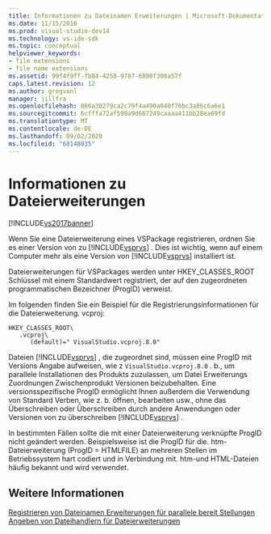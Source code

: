 ```yaml
---
title: Informationen zu Dateinamen Erweiterungen | Microsoft-Dokumentation
ms.date: 11/15/2016
ms.prod: visual-studio-dev14
ms.technology: vs-ide-sdk
ms.topic: conceptual
helpviewer_keywords:
- file extensions
- file name extensions
ms.assetid: 99f4f9ff-fb84-4258-9787-6890f308a57f
caps.latest.revision: 12
ms.author: gregvanl
manager: jillfra
ms.openlocfilehash: 866a30279ca2c79f4a490a040f76bc3a86c6a6e1
ms.sourcegitcommit: 6cfffa72af599a9d667249caaaa411bb28ea69fd
ms.translationtype: MT
ms.contentlocale: de-DE
ms.lasthandoff: 09/02/2020
ms.locfileid: "68148035"
---
```

# <a name="about-file-name-extensions"></a>Informationen zu Dateierweiterungen
[!INCLUDE[vs2017banner](../includes/vs2017banner.md)]

Wenn Sie eine Dateierweiterung eines VSPackage registrieren, ordnen Sie es einer Version von zu [!INCLUDE[vsprvs](../includes/vsprvs-md.md)] . Dies ist wichtig, wenn auf einem Computer mehr als eine Version von [!INCLUDE[vsprvs](../includes/vsprvs-md.md)] installiert ist.  
  
 Dateierweiterungen für VSPackages werden unter HKEY_CLASSES_ROOT Schlüssel mit einem Standardwert registriert, der auf den zugeordneten programmatischen Bezeichner (ProgID) verweist.  
  
 Im folgenden finden Sie ein Beispiel für die Registrierungsinformationen für die Dateierweiterung. vcproj:  
  
```  
HKEY_CLASSES_ROOT\  
   .vcproj\  
      (default)=" VisualStudio.vcproj.8.0"   
```  
  
 Dateien [!INCLUDE[vsprvs](../includes/vsprvs-md.md)] , die zugeordnet sind, müssen eine ProgID mit Versions Angabe aufweisen, wie z `VisualStudio.vcproj.8.0` . b., um parallele Installationen des Produkts zuzulassen, um Datei Erweiterungs Zuordnungen Zwischenprodukt Versionen beizubehalten. Eine versionsspezifische ProgID ermöglicht Ihnen außerdem die Verwendung von Standard Verben, wie z. b. öffnen, bearbeiten usw., ohne das Überschreiben oder Überschreiben durch andere Anwendungen oder Versionen von zu überschreiben [!INCLUDE[vsprvs](../includes/vsprvs-md.md)] .  
  
 In bestimmten Fällen sollte die mit einer Dateierweiterung verknüpfte ProgID nicht geändert werden. Beispielsweise ist die ProgID für die. htm-Dateierweiterung (ProgID = HTMLFILE) an mehreren Stellen im Betriebssystem hart codiert und in Verbindung mit. htm-und HTML-Dateien häufig bekannt und wird verwendet.  
  
## <a name="see-also"></a>Weitere Informationen  
 [Registrieren von Dateinamen Erweiterungen für parallele bereit Stellungen](../extensibility/registering-file-name-extensions-for-side-by-side-deployments.md)   
 [Angeben von Dateihandlern für Dateierweiterungen](../extensibility/specifying-file-handlers-for-file-name-extensions.md)
